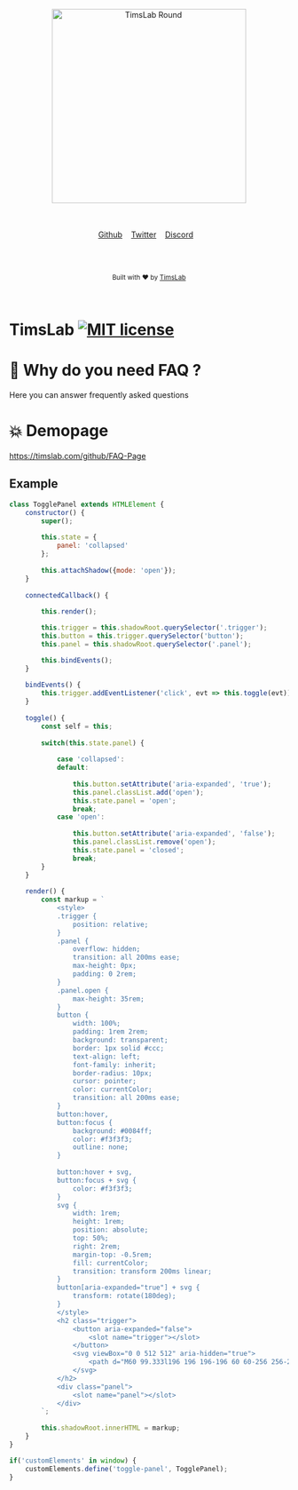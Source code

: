 <p align="center">
    <img width="350" height="350" src="https://timslab.de/timslab.png" alt="TimsLab Round">
    <br>
    <br>
    <br>
</p>

<p align="center">
    <a href="https://github.com/TimsLab">Github</a>&nbsp;&nbsp;&nbsp;
    <a href="https://twitter.com/TimsLabs">Twitter</a>&nbsp;&nbsp;&nbsp;
    <a href="https://discordapp.com/users/216297826081046528">Discord</a>&nbsp;&nbsp;&nbsp;
</p>

<br>

<br>

<p align="center">
  <sub>Built with ❤︎ by <a href="https://twitter.com/TimsLab">TimsLab</a></sub>
</p>
<br>

# TimsLab [![MIT license](https://img.shields.io/badge/License-MIT-blue.svg)](https://lbesson.mit-license.org/)


# 📜 Why do you need FAQ ?

Here you can answer frequently asked questions

# 💥 Demopage
https://timslab.com/github/FAQ-Page

## Example
```js
class TogglePanel extends HTMLElement {
    constructor() {
        super();
        
        this.state = {
            panel: 'collapsed'
        };
        
        this.attachShadow({mode: 'open'});
    }
    
    connectedCallback() {
		
        this.render();

        this.trigger = this.shadowRoot.querySelector('.trigger');
        this.button = this.trigger.querySelector('button');
        this.panel = this.shadowRoot.querySelector('.panel');

        this.bindEvents();
    }
    
    bindEvents() {
        this.trigger.addEventListener('click', evt => this.toggle(evt));
    }
    
    toggle() {
        const self = this;
        
        switch(this.state.panel) {
                
            case 'collapsed':
            default:
                
                this.button.setAttribute('aria-expanded', 'true');
                this.panel.classList.add('open');
                this.state.panel = 'open';
                break;
            case 'open':
                
                this.button.setAttribute('aria-expanded', 'false');
                this.panel.classList.remove('open');
                this.state.panel = 'closed';
                break;
        }
    }
    
    render() {
        const markup = `
            <style>
            .trigger {
                position: relative;
            }
            .panel {
                overflow: hidden;
                transition: all 200ms ease;
                max-height: 0px;
                padding: 0 2rem;
            }
            .panel.open {
                max-height: 35rem;
            }
            button {
                width: 100%;
                padding: 1rem 2rem;
                background: transparent;
                border: 1px solid #ccc;
                text-align: left;
                font-family: inherit;
                border-radius: 10px;
                cursor: pointer;
                color: currentColor;
                transition: all 200ms ease;
            }
            button:hover,
            button:focus {
                background: #0084ff;
                color: #f3f3f3;
                outline: none;
            }
            
            button:hover + svg,
            button:focus + svg {
                color: #f3f3f3;
            }
            svg {
                width: 1rem;
                height: 1rem;
                position: absolute;
                top: 50%;
                right: 2rem;
                margin-top: -0.5rem;
                fill: currentColor;
                transition: transform 200ms linear;
            }
            button[aria-expanded="true"] + svg {
                transform: rotate(180deg);
            }
            </style>
            <h2 class="trigger">
                <button aria-expanded="false">
                    <slot name="trigger"></slot>
                </button>
                <svg viewBox="0 0 512 512" aria-hidden="true">
                    <path d="M60 99.333l196 196 196-196 60 60-256 256-256-256z"></path>
                </svg>
            </h2>
            <div class="panel">
                <slot name="panel"></slot>
            </div> 
        `;
        
        this.shadowRoot.innerHTML = markup;
    }
}

if('customElements' in window) {
    customElements.define('toggle-panel', TogglePanel);
}
```
